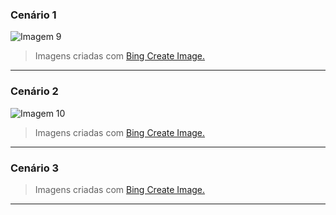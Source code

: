 
### Cenário 1
![Imagem 9](https://drive.google.com/uc?export=view&id=1YJfaKnholBv3FAmxMiqm2VAwDmFkhCnc)
> Imagens criadas com [Bing Create Image.](https://www.bing.com/images/create)

 
---
### Cenário 2
![Imagem 10](https://drive.google.com/uc?export=view&id=1WKS65kzkRyA5LZ_c1HMbiQPW902ykBQy)
> Imagens criadas com [Bing Create Image.](https://www.bing.com/images/create)
---

### Cenário 3
> Imagens criadas com [Bing Create Image.](https://www.bing.com/images/create)

---
